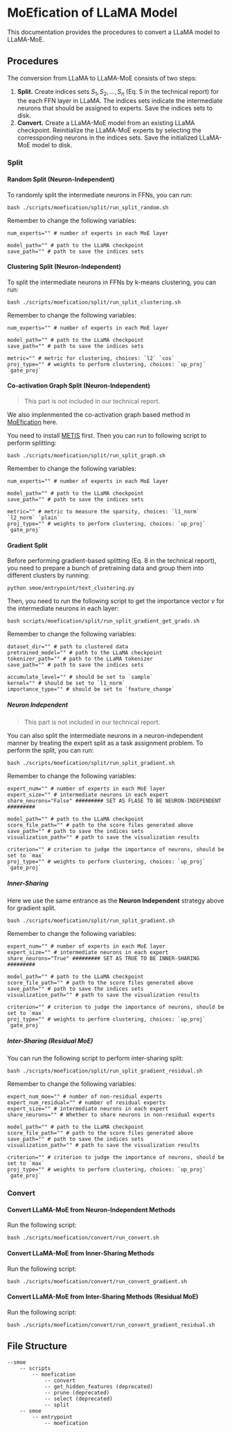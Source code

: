# MoEfication of LLaMA Model

This documentation provides the procedures to convert a LLaMA model to LLaMA-MoE.



## Procedures

The conversion from LLaMA to LLaMA-MoE consists of two steps:

1. **Split.** Create indices sets $S_1,S_2,\dots,S_n$ (Eq. 5 in the technical report) for the each FFN layer in LLaMA. The indices sets indicate the intermediate neurons that should be assigned to experts. Save the indices sets to disk.
2. **Convert.** Create a LLaMA-MoE model from an existing LLaMA checkpoint. Reinitialize the LLaMA-MoE experts by selecting the corressponding neurons in the indices sets. Save the initialized LLaMA-MoE model to disk.



### Split

#### Random Split (Neuron-Independent)

To randomly split the intermediate neurons in FFNs, you can run:

```shell
bash ./scripts/moefication/split/run_split_random.sh
```

Remember to change the following variables:

```shell
num_experts="" # number of experts in each MoE layer

model_path="" # path to the LLaMA checkpoint 
save_path="" # path to save the indices sets
```



#### Clustering Split (Neuron-Independent)

To split the intermediate neurons in FFNs by k-means clustering, you can run:

```shell
bash ./scripts/moefication/split/run_split_clustering.sh
```

Remember to change the following variables:

```shell
num_experts="" # number of experts in each MoE layer

model_path="" # path to the LLaMA checkpoint 
save_path="" # path to save the indices sets

metric="" # metric for clustering, choices: `l2` `cos`
proj_type="" # weights to perform clustering, choices: `up_proj` `gate_proj`
```



#### Co-activation Graph Split (Neuron-Independent)

> This part is not included in our technical report.

We also implenmented the co-activation graph based method in [MoEfication](https://arxiv.org/abs/2110.01786) here.

You need to install [METIS](http://glaros.dtc.umn.edu/gkhome/metis/metis/download) first. Then you can run to following script to perform splitting:

```shell
bash ./scripts/moefication/split/run_split_graph.sh
```

Remember to change the following variables:

```shell
num_experts="" # number of experts in each MoE layer

model_path="" # path to the LLaMA checkpoint 
save_path="" # path to save the indices sets

metric="" # metric to measure the sparsity, choices: `l1_norm` `l2_norm` `plain`
proj_type="" # weights to perform clustering, choices: `up_proj` `gate_proj`
```



#### Gradient Split 

Before performing gradient-based splitting (Eq. 8 in the technical report), you need to prepare a bunch of pretraining data and group them into different clusters by running:

```shell
python smoe/entrypoint/text_clustering.py
```

Then, you need to run the following script to get the importance vector $v$ for the intermediate neurons in each layer:

```shell
bash scripts/moefication/split/run_split_gradient_get_grads.sh
```

Remember to change the following variables:

```shell
dataset_dir="" # path to clustered data
pretrained_model="" # path to the LLaMA checkpoint
tokenizer_path="" # path to the LLaMA tokenizer 
save_path="" # path to save the indices sets

accumulate_level="" # should be set to `sample`
kernel="" # should be set to `l1_norm`
importance_type="" # should be set to `feature_change`
```



##### Neuron Independent 

> This part is not included in our technical report.

You can also split the intermediate neurons in a neuron-independent manner by treating the expert split as a task assignment problem. To perform the split, you can run:

```shell
bash ./scripts/moefication/split/run_split_gradient.sh
```

Remember to change the following variables:

```shell
expert_num="" # number of experts in each MoE layer
expert_size="" # intermediate neurons in each expert
share_neurons="False" ######### SET AS FLASE TO BE NEURON-INDEPENDENT #########

model_path="" # path to the LLaMA checkpoint 
score_file_path="" # path to the score files generated above
save_path="" # path to save the indices sets
visualization_path="" # path to save the visualization results

criterion="" # criterion to judge the importance of neurons, should be set to `max`
proj_type="" # weights to perform clustering, choices: `up_proj` `gate_proj`
```



##### Inner-Sharing

Here we use the same entrance as the **Neuron Independent** strategy above for gradient split.

```shell
bash ./scripts/moefication/split/run_split_gradient.sh
```

Remember to change the following variables:

```shell
expert_num="" # number of experts in each MoE layer
expert_size="" # intermediate neurons in each expert
share_neurons="True" ######### SET AS TRUE TO BE INNER-SHARING #########

model_path="" # path to the LLaMA checkpoint 
score_file_path="" # path to the score files generated above
save_path="" # path to save the indices sets
visualization_path="" # path to save the visualization results

criterion="" # criterion to judge the importance of neurons, should be set to `max`
proj_type="" # weights to perform clustering, choices: `up_proj` `gate_proj`
```



##### Inter-Sharing (Residual MoE)

You can run the following script to perform inter-sharing split:

```shell
bash ./scripts/moefication/split/run_split_gradient_residual.sh
```

Remember to change the following variables:

```shell
expert_num_moe="" # number of non-residual experts
expert_num_residual="" # number of residual experts
expert_size="" # intermediate neurons in each expert
share_neurons="" # Whether to share neurons in non-residual experts

model_path="" # path to the LLaMA checkpoint 
score_file_path="" # path to the score files generated above
save_path="" # path to save the indices sets
visualization_path="" # path to save the visualization results

criterion="" # criterion to judge the importance of neurons, should be set to `max`
proj_type="" # weights to perform clustering, choices: `up_proj` `gate_proj`
```



### Convert

#### Convert LLaMA-MoE from Neuron-Independent Methods

Run the following script:

```shell
bash ./scripts/moefication/convert/run_convert.sh
```



#### Convert LLaMA-MoE from Inner-Sharing Methods

Run the following script:

```shell
bash ./scripts/moefication/convert/run_convert_gradient.sh
```



#### Convert LLaMA-MoE from Inter-Sharing Methods (Residual MoE)

Run the following script:

```shell
bash ./scripts/moefication/convert/run_convert_gradient_residual.sh
```



## File Structure

```
--smoe
	-- scripts
        -- moefication
            -- convert
            -- get_hidden_features (deprecated)
            -- prune (deprecated)
            -- select (deprecated)
            -- split
    -- smoe
        -- entrypoint
            -- moefication
```





